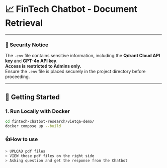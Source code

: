 # 📈 FinTech Chatbot - Document Retrieval  

---

### 🔐 **Security Notice**  
The `.env` file contains sensitive information, including the **Qdrant Cloud API key** and **GPT-4o API key**.  
**Access is restricted to Admins only.**  
Ensure the `.env` file is placed securely in the project directory before proceeding.  

---

## 🚀 **Getting Started**  

### 1. **Run Locally with Docker**  

```sh
cd fintech-chatbot-research/vietqa-demo/
docker compose up --build
```


### 👍How to use

``` sh 
> UPLOAD pdf files
> VIEW those pdf files on the right side
> Asking question and get the response from the Chatbot
```